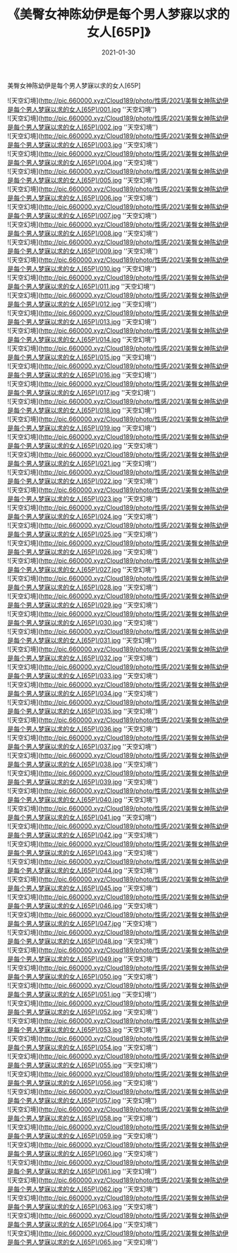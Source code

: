 ﻿---
layout: post
title:  《美臀女神陈幼伊是每个男人梦寐以求的女人[65P]》
date:   2021-01-30
img: http://pic.660000.xyz/Cloud189/photo/性感/2021/美臀女神陈幼伊是每个男人梦寐以求的女人[65P]/000.jpg
categories: [美女, 性感, 泳衣]
---

美臀女神陈幼伊是每个男人梦寐以求的女人[65P]



![天空幻境](http://pic.660000.xyz/Cloud189/photo/性感/2021/美臀女神陈幼伊是每个男人梦寐以求的女人[65P]/001.jpg ''天空幻境'') <br>
![天空幻境](http://pic.660000.xyz/Cloud189/photo/性感/2021/美臀女神陈幼伊是每个男人梦寐以求的女人[65P]/002.jpg ''天空幻境'') <br>
![天空幻境](http://pic.660000.xyz/Cloud189/photo/性感/2021/美臀女神陈幼伊是每个男人梦寐以求的女人[65P]/003.jpg ''天空幻境'') <br>
![天空幻境](http://pic.660000.xyz/Cloud189/photo/性感/2021/美臀女神陈幼伊是每个男人梦寐以求的女人[65P]/004.jpg ''天空幻境'') <br>
![天空幻境](http://pic.660000.xyz/Cloud189/photo/性感/2021/美臀女神陈幼伊是每个男人梦寐以求的女人[65P]/005.jpg ''天空幻境'') <br>
![天空幻境](http://pic.660000.xyz/Cloud189/photo/性感/2021/美臀女神陈幼伊是每个男人梦寐以求的女人[65P]/006.jpg ''天空幻境'') <br>
![天空幻境](http://pic.660000.xyz/Cloud189/photo/性感/2021/美臀女神陈幼伊是每个男人梦寐以求的女人[65P]/007.jpg ''天空幻境'') <br>
![天空幻境](http://pic.660000.xyz/Cloud189/photo/性感/2021/美臀女神陈幼伊是每个男人梦寐以求的女人[65P]/008.jpg ''天空幻境'') <br>
![天空幻境](http://pic.660000.xyz/Cloud189/photo/性感/2021/美臀女神陈幼伊是每个男人梦寐以求的女人[65P]/009.jpg ''天空幻境'') <br>
![天空幻境](http://pic.660000.xyz/Cloud189/photo/性感/2021/美臀女神陈幼伊是每个男人梦寐以求的女人[65P]/010.jpg ''天空幻境'') <br>
![天空幻境](http://pic.660000.xyz/Cloud189/photo/性感/2021/美臀女神陈幼伊是每个男人梦寐以求的女人[65P]/011.jpg ''天空幻境'') <br>
![天空幻境](http://pic.660000.xyz/Cloud189/photo/性感/2021/美臀女神陈幼伊是每个男人梦寐以求的女人[65P]/012.jpg ''天空幻境'') <br>
![天空幻境](http://pic.660000.xyz/Cloud189/photo/性感/2021/美臀女神陈幼伊是每个男人梦寐以求的女人[65P]/013.jpg ''天空幻境'') <br>
![天空幻境](http://pic.660000.xyz/Cloud189/photo/性感/2021/美臀女神陈幼伊是每个男人梦寐以求的女人[65P]/014.jpg ''天空幻境'') <br>
![天空幻境](http://pic.660000.xyz/Cloud189/photo/性感/2021/美臀女神陈幼伊是每个男人梦寐以求的女人[65P]/015.jpg ''天空幻境'') <br>
![天空幻境](http://pic.660000.xyz/Cloud189/photo/性感/2021/美臀女神陈幼伊是每个男人梦寐以求的女人[65P]/016.jpg ''天空幻境'') <br>
![天空幻境](http://pic.660000.xyz/Cloud189/photo/性感/2021/美臀女神陈幼伊是每个男人梦寐以求的女人[65P]/017.jpg ''天空幻境'') <br>
![天空幻境](http://pic.660000.xyz/Cloud189/photo/性感/2021/美臀女神陈幼伊是每个男人梦寐以求的女人[65P]/018.jpg ''天空幻境'') <br>
![天空幻境](http://pic.660000.xyz/Cloud189/photo/性感/2021/美臀女神陈幼伊是每个男人梦寐以求的女人[65P]/019.jpg ''天空幻境'') <br>
![天空幻境](http://pic.660000.xyz/Cloud189/photo/性感/2021/美臀女神陈幼伊是每个男人梦寐以求的女人[65P]/020.jpg ''天空幻境'') <br>
![天空幻境](http://pic.660000.xyz/Cloud189/photo/性感/2021/美臀女神陈幼伊是每个男人梦寐以求的女人[65P]/021.jpg ''天空幻境'') <br>
![天空幻境](http://pic.660000.xyz/Cloud189/photo/性感/2021/美臀女神陈幼伊是每个男人梦寐以求的女人[65P]/022.jpg ''天空幻境'') <br>
![天空幻境](http://pic.660000.xyz/Cloud189/photo/性感/2021/美臀女神陈幼伊是每个男人梦寐以求的女人[65P]/023.jpg ''天空幻境'') <br>
![天空幻境](http://pic.660000.xyz/Cloud189/photo/性感/2021/美臀女神陈幼伊是每个男人梦寐以求的女人[65P]/024.jpg ''天空幻境'') <br>
![天空幻境](http://pic.660000.xyz/Cloud189/photo/性感/2021/美臀女神陈幼伊是每个男人梦寐以求的女人[65P]/025.jpg ''天空幻境'') <br>
![天空幻境](http://pic.660000.xyz/Cloud189/photo/性感/2021/美臀女神陈幼伊是每个男人梦寐以求的女人[65P]/026.jpg ''天空幻境'') <br>
![天空幻境](http://pic.660000.xyz/Cloud189/photo/性感/2021/美臀女神陈幼伊是每个男人梦寐以求的女人[65P]/027.jpg ''天空幻境'') <br>
![天空幻境](http://pic.660000.xyz/Cloud189/photo/性感/2021/美臀女神陈幼伊是每个男人梦寐以求的女人[65P]/028.jpg ''天空幻境'') <br>
![天空幻境](http://pic.660000.xyz/Cloud189/photo/性感/2021/美臀女神陈幼伊是每个男人梦寐以求的女人[65P]/029.jpg ''天空幻境'') <br>
![天空幻境](http://pic.660000.xyz/Cloud189/photo/性感/2021/美臀女神陈幼伊是每个男人梦寐以求的女人[65P]/030.jpg ''天空幻境'') <br>
![天空幻境](http://pic.660000.xyz/Cloud189/photo/性感/2021/美臀女神陈幼伊是每个男人梦寐以求的女人[65P]/031.jpg ''天空幻境'') <br>
![天空幻境](http://pic.660000.xyz/Cloud189/photo/性感/2021/美臀女神陈幼伊是每个男人梦寐以求的女人[65P]/032.jpg ''天空幻境'') <br>
![天空幻境](http://pic.660000.xyz/Cloud189/photo/性感/2021/美臀女神陈幼伊是每个男人梦寐以求的女人[65P]/033.jpg ''天空幻境'') <br>
![天空幻境](http://pic.660000.xyz/Cloud189/photo/性感/2021/美臀女神陈幼伊是每个男人梦寐以求的女人[65P]/034.jpg ''天空幻境'') <br>
![天空幻境](http://pic.660000.xyz/Cloud189/photo/性感/2021/美臀女神陈幼伊是每个男人梦寐以求的女人[65P]/035.jpg ''天空幻境'') <br>
![天空幻境](http://pic.660000.xyz/Cloud189/photo/性感/2021/美臀女神陈幼伊是每个男人梦寐以求的女人[65P]/036.jpg ''天空幻境'') <br>
![天空幻境](http://pic.660000.xyz/Cloud189/photo/性感/2021/美臀女神陈幼伊是每个男人梦寐以求的女人[65P]/037.jpg ''天空幻境'') <br>
![天空幻境](http://pic.660000.xyz/Cloud189/photo/性感/2021/美臀女神陈幼伊是每个男人梦寐以求的女人[65P]/038.jpg ''天空幻境'') <br>
![天空幻境](http://pic.660000.xyz/Cloud189/photo/性感/2021/美臀女神陈幼伊是每个男人梦寐以求的女人[65P]/039.jpg ''天空幻境'') <br>
![天空幻境](http://pic.660000.xyz/Cloud189/photo/性感/2021/美臀女神陈幼伊是每个男人梦寐以求的女人[65P]/040.jpg ''天空幻境'') <br>
![天空幻境](http://pic.660000.xyz/Cloud189/photo/性感/2021/美臀女神陈幼伊是每个男人梦寐以求的女人[65P]/041.jpg ''天空幻境'') <br>
![天空幻境](http://pic.660000.xyz/Cloud189/photo/性感/2021/美臀女神陈幼伊是每个男人梦寐以求的女人[65P]/042.jpg ''天空幻境'') <br>
![天空幻境](http://pic.660000.xyz/Cloud189/photo/性感/2021/美臀女神陈幼伊是每个男人梦寐以求的女人[65P]/043.jpg ''天空幻境'') <br>
![天空幻境](http://pic.660000.xyz/Cloud189/photo/性感/2021/美臀女神陈幼伊是每个男人梦寐以求的女人[65P]/044.jpg ''天空幻境'') <br>
![天空幻境](http://pic.660000.xyz/Cloud189/photo/性感/2021/美臀女神陈幼伊是每个男人梦寐以求的女人[65P]/045.jpg ''天空幻境'') <br>
![天空幻境](http://pic.660000.xyz/Cloud189/photo/性感/2021/美臀女神陈幼伊是每个男人梦寐以求的女人[65P]/046.jpg ''天空幻境'') <br>
![天空幻境](http://pic.660000.xyz/Cloud189/photo/性感/2021/美臀女神陈幼伊是每个男人梦寐以求的女人[65P]/047.jpg ''天空幻境'') <br>
![天空幻境](http://pic.660000.xyz/Cloud189/photo/性感/2021/美臀女神陈幼伊是每个男人梦寐以求的女人[65P]/048.jpg ''天空幻境'') <br>
![天空幻境](http://pic.660000.xyz/Cloud189/photo/性感/2021/美臀女神陈幼伊是每个男人梦寐以求的女人[65P]/049.jpg ''天空幻境'') <br>
![天空幻境](http://pic.660000.xyz/Cloud189/photo/性感/2021/美臀女神陈幼伊是每个男人梦寐以求的女人[65P]/050.jpg ''天空幻境'') <br>
![天空幻境](http://pic.660000.xyz/Cloud189/photo/性感/2021/美臀女神陈幼伊是每个男人梦寐以求的女人[65P]/051.jpg ''天空幻境'') <br>
![天空幻境](http://pic.660000.xyz/Cloud189/photo/性感/2021/美臀女神陈幼伊是每个男人梦寐以求的女人[65P]/052.jpg ''天空幻境'') <br>
![天空幻境](http://pic.660000.xyz/Cloud189/photo/性感/2021/美臀女神陈幼伊是每个男人梦寐以求的女人[65P]/053.jpg ''天空幻境'') <br>
![天空幻境](http://pic.660000.xyz/Cloud189/photo/性感/2021/美臀女神陈幼伊是每个男人梦寐以求的女人[65P]/054.jpg ''天空幻境'') <br>
![天空幻境](http://pic.660000.xyz/Cloud189/photo/性感/2021/美臀女神陈幼伊是每个男人梦寐以求的女人[65P]/055.jpg ''天空幻境'') <br>
![天空幻境](http://pic.660000.xyz/Cloud189/photo/性感/2021/美臀女神陈幼伊是每个男人梦寐以求的女人[65P]/056.jpg ''天空幻境'') <br>
![天空幻境](http://pic.660000.xyz/Cloud189/photo/性感/2021/美臀女神陈幼伊是每个男人梦寐以求的女人[65P]/057.jpg ''天空幻境'') <br>
![天空幻境](http://pic.660000.xyz/Cloud189/photo/性感/2021/美臀女神陈幼伊是每个男人梦寐以求的女人[65P]/058.jpg ''天空幻境'') <br>
![天空幻境](http://pic.660000.xyz/Cloud189/photo/性感/2021/美臀女神陈幼伊是每个男人梦寐以求的女人[65P]/059.jpg ''天空幻境'') <br>
![天空幻境](http://pic.660000.xyz/Cloud189/photo/性感/2021/美臀女神陈幼伊是每个男人梦寐以求的女人[65P]/060.jpg ''天空幻境'') <br>
![天空幻境](http://pic.660000.xyz/Cloud189/photo/性感/2021/美臀女神陈幼伊是每个男人梦寐以求的女人[65P]/061.jpg ''天空幻境'') <br>
![天空幻境](http://pic.660000.xyz/Cloud189/photo/性感/2021/美臀女神陈幼伊是每个男人梦寐以求的女人[65P]/062.jpg ''天空幻境'') <br>
![天空幻境](http://pic.660000.xyz/Cloud189/photo/性感/2021/美臀女神陈幼伊是每个男人梦寐以求的女人[65P]/063.jpg ''天空幻境'') <br>
![天空幻境](http://pic.660000.xyz/Cloud189/photo/性感/2021/美臀女神陈幼伊是每个男人梦寐以求的女人[65P]/064.jpg ''天空幻境'') <br>
![天空幻境](http://pic.660000.xyz/Cloud189/photo/性感/2021/美臀女神陈幼伊是每个男人梦寐以求的女人[65P]/065.jpg ''天空幻境'') <br>
